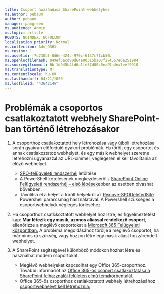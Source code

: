 ```yaml
---
title: Csoport hozzáadása SharePoint-webhelyhez
ms.author: pebaum
author: pebaum
manager: pamgreen
ms.audience: Admin
ms.topic: article
ROBOTS: NOINDEX, NOFOLLOW
localization_priority: Normal
ms.collection: Adm_O365
ms.custom: ''
ms.assetid: f7d730bf-0d6e-424c-970c-6137c71cb50b
ms.openlocfilehash: 049ef5acd80d64e00315ba07f274567e6a251904
ms.sourcegitcommit: 6bf1d945b4fd6a1fe37d00c5ea99adea7eef9910
ms.translationtype: MT
ms.contentlocale: hu-HU
ms.lasthandoff: 04/21/2020
ms.locfileid: "43642146"
---
```

# <a name="issues-when-creating-a-group-connected-site-in-sharepoint"></a>Problémák a csoportos csatlakoztatott webhely SharePoint-ban történő létrehozásakor

1. A csoporthoz csatlakoztatott hely létrehozása vagy újbóli létrehozása során gyakran előforduló gyakori problémák.
Ha törölt egy csoportot és annak csatlakoztatott webhelyét, és egy másik webhelyet szeretne létrehozni ugyanazzal az URL-címmel, véglegesen el kell távolítania az előző webhelyet.

   - [SPO-felügyeleti rendszerhéj](https://support.office.com/article/introduction-to-the-sharepoint-online-management-shell-c16941c3-19b4-4710-8056-34c034493429) letöltése
   - A PowerShell kezelésének megkezdéséről a [SharePoint Online Felügyeleti rendszerhéj – első lépések](https://docs.microsoft.com/powershell/module/sharepoint-online/remove-sposite)ebben az esetben olvashat bővebben.
   - Távolítsa el a helyet a törölt helyekről az [Remove-SPODeletedSite](https://docs.microsoft.com/powershell/module/sharepoint-online/remove-sposite?view=sharepoint-ps) Powershell parancsmag használatával. A Powershell szükséges a csoportwebhelyek végleges törléséhez.

1. Ha csoporthoz csatlakoztatott webhelyet hoz létre, és figyelmeztetést kap: **Már létezik egy másik, azonos aliassal rendelkező csoport,** ellenőrizze a meglévő csoportokat a [Microsoft 365 Felügyeleti központban.](https://admin.microsoft.com/AdminPortal/Home#/groups) A probléma megoldásához törölje a meglévő csoportot, ha már nincs rá szükség, vagy hozzon létre egy másik aliast hozzárendelt webhelyet.

1. A SharePoint segítségével különböző módokon hozhat létre és használhat modern csoportokat.

   - Meglévő webhelyeket kapcsolhat egy Office 365-csoporthoz. További információt az [Office 365-ös csoport csatlakoztatása a SharePoint felhasználói felületén című témakörben](https://docs.microsoft.com/sharepoint/dev/transform/modernize-connect-to-office365-group#connect-an-office-365-group-using-the-sharepoint-user-interface)talál.
   - Office 365-ös csoporthoz csatlakoztatott webhely létrehozásához [csoportwebhelyet kell létrehoznia.](https://admin.microsoft.com/sharepoint)
